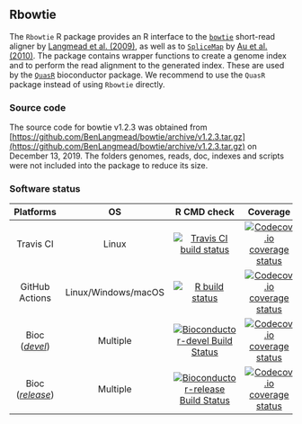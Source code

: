 ## Rbowtie

The `Rbowtie` R package provides an R interface to the
[`bowtie`](http://bowtie-bio.sourceforge.net/index.shtml) short-read aligner by
[Langmead et al. (2009)](http://genomebiology.com/2009/10/3/R25), as well as to
[`SpliceMap`](https://web.stanford.edu/group/wonglab/SpliceMap/) by [Au et al. (2010)](https://academic.oup.com/nar/article-lookup/doi/10.1093/nar/gkq211).
The package contains wrapper functions to create a genome index and to perform
the read alignment to the generated index. These are used by the
[`QuasR`](https://bioconductor.org/packages/QuasR/) bioconductor package.
We recommend to use the `QuasR` package instead of using `Rbowtie` directly.

### Source code

The source code for bowtie v1.2.3 was obtained from [https://github.com/BenLangmead/bowtie/archive/v1.2.3.tar.gz](https://github.com/BenLangmead/bowtie/archive/v1.2.3.tar.gz) on December 13, 2019. The folders genomes, reads, doc, indexes and scripts were not included into the package to reduce its size.

### Software status

| Platforms        |  OS              | R CMD check      | Coverage         |
|:----------------:|:----------------:|:----------------:|:----------------:|
| Travis CI | Linux | [![Travis CI build status](https://travis-ci.com/fmicompbio/Rbowtie.svg?branch=master)](https://travis-ci.com/fmicompbio/Rbowtie) | [![Codecov.io coverage status](https://codecov.io/github/fmicompbio/Rbowtie/coverage.svg?branch=master)](https://codecov.io/github/fmicompbio/Rbowtie) |
| GitHub Actions | Linux/Windows/macOS | [![R build status](https://github.com/fmicompbio/Rbowtie/workflows/R-CMD-check/badge.svg)](https://github.com/fmicompbio/Rbowtie/actions) | [![Codecov.io coverage status](https://codecov.io/github/fmicompbio/Rbowtie/coverage.svg?branch=master)](https://codecov.io/github/fmicompbio/Rbowtie) |
| Bioc ([_devel_](http://bioconductor.org/packages/devel/bioc/html/Rbowtie.html)) | Multiple | [![Bioconductor-devel Build Status](http://bioconductor.org/shields/build/devel/bioc/Rbowtie.svg)](http://bioconductor.org/checkResults/devel/bioc-LATEST/Rbowtie) | [![Codecov.io coverage status](https://codecov.io/github/fmicompbio/Rbowtie/coverage.svg?branch=master)](https://codecov.io/github/fmicompbio/Rbowtie) |
| Bioc ([_release_](http://bioconductor.org/packages/release/bioc/html/Rbowtie.html)) | Multiple | [![Bioconductor-release Build Status](http://bioconductor.org/shields/build/release/bioc/Rbowtie.svg)](http://bioconductor.org/checkResults/release/bioc-LATEST/Rbowtie) | [![Codecov.io coverage status](https://codecov.io/github/fmicompbio/Rbowtie/coverage.svg?branch=master)](https://codecov.io/github/fmicompbio/Rbowtie) |
